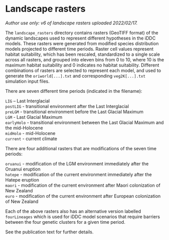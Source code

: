 # Landscape rasters

*Author use only: v6 of landscape rasters uploaded 2022/02/17.*

The ```landscape_rasters``` directory contains rasters (GeoTIFF format) of the dynamic landscapes used to represent different hypotheses in the iDDC models. These rasters were generated from modified species distribution models projected to different time periods. Raster cell values represent habitat suitability, which has been rescaled, standardized to a single scale across all rasters, and grouped into eleven bins from 0 to 10, where 10 is the maximum habitat suitability and 0 indicates no habitat suitability. Different combinations of rasters are selected to represent each model, and used to generate the ```oriworld[...].txt``` and corresponding ```veg2K[...].txt``` simulation input files.

There are seven different time periods (indicated in the filename):

```LIG``` – Last Interglacial<br/>
```postLIG``` - transitional environment after the Last Interglacial<br/>
```preLGM``` - transitional environment before the Last Glacial Maximum<br/>
```LGM``` - Last Glacial Maximum<br/>
```earlyHolo``` - transitional environment between the Last Glacial Maximum and the mid-Holocene<br/>
```midHolo``` - mid-Holocene<br/>
```current``` - current climate

There are four additional rasters that are modifications of the seven time periods:

```oruanui``` - modification of the LGM environment immediately after the Oruanui eruption<br/>
```hatepe``` - modification of the current environment immediately after the Hatepe eruption<br/>
```maori``` - modification of the current environment after Maori colonization of New Zealand<br/>
```euro``` - modification of the current environment after European colonization of New Zealand

Each of the above rasters also has an alternative version labelled ```fourLineages``` which is used for iDDC model scenarios that require barriers between the four genetic clusters for a given time period.

See the publication text for further details.

